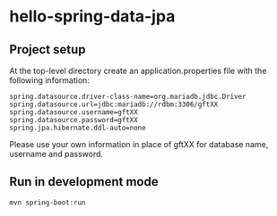 # hello-spring-data-jpa

## Project setup
At the top-level directory create an application.properties file with the following information:

```shell
spring.datasource.driver-class-name=org.mariadb.jdbc.Driver
spring.datasource.url=jdbc:mariadb://rdbm:3306/gftXX
spring.datasource.username=gftXX
spring.datasource.password=gftXX
spring.jpa.hibernate.ddl-auto=none
```

Please use your own information in place of gftXX for database name, username and password.

## Run in development mode

```shell
mvn spring-boot:run
```
